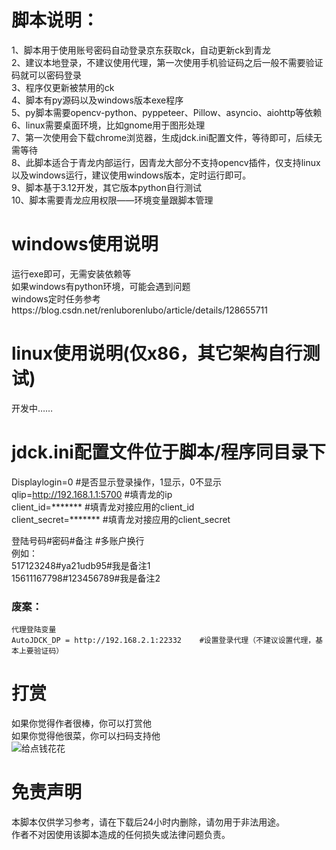   
# 脚本说明：  
1、脚本用于使用账号密码自动登录京东获取ck，自动更新ck到青龙  
2、建议本地登录，不建议使用代理，第一次使用手机验证码之后一般不需要验证码就可以密码登录  
3、程序仅更新被禁用的ck  
4、脚本有py源码以及windows版本exe程序  
5、py脚本需要opencv-python、pyppeteer、Pillow、asyncio、aiohttp等依赖  
6、linux需要桌面环境，比如gnome用于图形处理  
7、第一次使用会下载chrome浏览器，生成jdck.ini配置文件，等待即可，后续无需等待  
8、此脚本适合于青龙内部运行，因青龙大部分不支持opencv插件，仅支持linux以及windows运行，建议使用windows版本，定时运行即可。  
9、脚本基于3.12开发，其它版本python自行测试  
10、脚本需要青龙应用权限——环境变量跟脚本管理  

  
# windows使用说明
运行exe即可，无需安装依赖等  
如果windows有python环境，可能会遇到问题  
windows定时任务参考https://blog.csdn.net/renluborenlubo/article/details/128655711  

# linux使用说明(仅x86，其它架构自行测试)  
开发中……

# jdck.ini配置文件位于脚本/程序同目录下
Displaylogin=0  #是否显示登录操作，1显示，0不显示  
qlip=http://192.168.1.1:5700  #填青龙的ip  
client_id=*******    #填青龙对接应用的client_id  
client_secret=*******     #填青龙对接应用的client_secret  

登陆号码#密码#备注          #多账户换行  
例如：  
517123248#ya21udb95#我是备注1  
15611167798#123456789#我是备注2  


### 废案：
```
代理登陆变量  
AutoJDCK_DP = http://192.168.2.1:22332    #设置登录代理（不建议设置代理，基本上要验证码）  
```

# 打赏  
如果你觉得作者很棒，你可以打赏他  
如果你觉得他很菜，你可以扫码支持他  
![给点钱花花](get_me_some_money.jpg)

# 免责声明  
本脚本仅供学习参考，请在下载后24小时内删除，请勿用于非法用途。  
作者不对因使用该脚本造成的任何损失或法律问题负责。  
